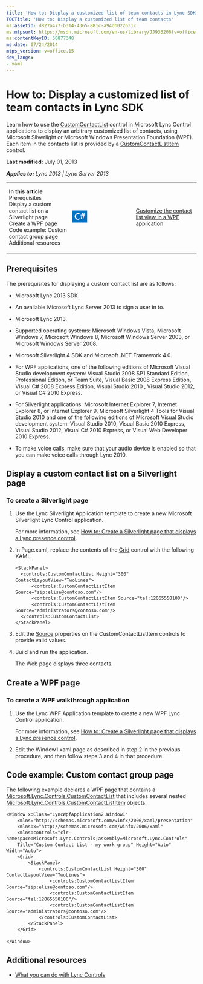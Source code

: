 ```yaml
---
title: 'How to: Display a customized list of team contacts in Lync SDK'
TOCTitle: 'How to: Display a customized list of team contacts'
ms:assetid: d827a477-b314-4365-881c-a94db022631c
ms:mtpsurl: https://msdn.microsoft.com/en-us/library/JJ933206(v=office.15)
ms:contentKeyID: 50877348
ms.date: 07/24/2014
mtps_version: v=office.15
dev_langs:
- xaml
---
```


# How to: Display a customized list of team contacts in Lync SDK

Learn how to use the [CustomContactList](https://msdn.microsoft.com/en-us/library/hh346321\(v=office.15\)) control in Microsoft Lync Control applications to display an arbitrary customized list of contacts, using Microsoft Silverlight or Microsoft Windows Presentation Foundation (WPF). Each item in the contacts list is provided by a [CustomContactListItem](https://msdn.microsoft.com/en-us/library/hh346017\(v=office.15\)) control.

**Last modified:** July 01, 2013

***Applies to:** Lync 2013 | Lync Server 2013*

<table>
<colgroup>
<col style="width: 33%" />
<col style="width: 33%" />
<col style="width: 33%" />
</colgroup>
<tbody>
<tr class="odd">
<td><p><strong>In this article</strong><br />
Prerequisites<br />
Display a custom contact list on a Silverlight page<br />
Create a WPF page<br />
Code example: Custom contact group page<br />
Additional resources</p></td>
<td><p><img src="images/JJ933112.mod_icon_CodeGallery(Office.15).png" title="Code samples" alt="Code samples" /></p></td>
<td><p><a href="http://code.msdn.microsoft.com/lync-2013-customize-the-1ad7a5d3">Customize the contact list view in a WPF application</a></p></td>
</tr>
</tbody>
</table>

## Prerequisites

The prerequisites for displaying a custom contact list are as follows:

  - Microsoft Lync 2013 SDK.

  - An available Microsoft Lync Server 2013 to sign a user in to.

  - Microsoft Lync 2013.

  - Supported operating systems: Microsoft Windows Vista, Microsoft Windows 7, Microsoft Windows 8, Microsoft Windows Server 2003, or Microsoft Windows Server 2008.

  - Microsoft Silverlight 4 SDK and Microsoft .NET Framework 4.0.

  - For WPF applications, one of the following editions of Microsoft Visual Studio development system: Visual Studio 2008 SP1 Standard Edition, Professional Edition, or Team Suite, Visual Basic 2008 Express Edition, Visual C\# 2008 Express Edition, Visual Studio 2010 , Visual Studio 2012, or Visual C\# 2010 Express.

  - For Silverlight applications: Microsoft Internet Explorer 7, Internet Explorer 8, or Internet Explorer 9. Microsoft Silverlight 4 Tools for Visual Studio 2010 and one of the following editions of Microsoft Visual Studio development system: Visual Studio 2010, Visual Basic 2010 Express, Visual Studio 2012, Visual C\# 2010 Express, or Visual Web Developer 2010 Express.

  - To make voice calls, make sure that your audio device is enabled so that you can make voice calls through Lync 2010.

## Display a custom contact list on a Silverlight page

### To create a Silverlight page

1.  Use the Lync Silverlight Application template to create a new Microsoft Silverlight Lync Control application.
    
    For more information, see [How to: Create a Silverlight page that displays a Lync presence control](how-to-create-a-silverlight-page-that-displays-a-lync-presence-control.md).

2.  In Page.xaml, replace the contents of the [Grid](http://msdn2.microsoft.com/en-us/library/ms610550) control with the following XAML.
    
    ``` xaml
    <StackPanel>
      <controls:CustomContactList Height="300" ContactLayoutView="TwoLines">
          <controls:CustomContactListItem Source="sip:elise@contoso.com"/>
          <controls:CustomContactListItem Source="tel:12065550100"/>
          <controls:CustomContactListItem Source="administrators@contoso.com"/>
      </controls:CustomContactList>
    </StackPanel>
    ```

3.  Edit the [Source](https://msdn.microsoft.com/en-us/library/hh363511\(v=office.15\)) properties on the CustomContactListItem controls to provide valid values.

4.  Build and run the application.
    
    The Web page displays three contacts.

## Create a WPF page

### To create a WPF walkthrough application

1.  Use the Lync WPF Application template to create a new WPF Lync Control application.
    
    For more information, see [How to: Create a Silverlight page that displays a Lync presence control](how-to-create-a-silverlight-page-that-displays-a-lync-presence-control.md).

2.  Edit the Window1.xaml page as described in step 2 in the previous procedure, and then follow steps 3 and 4 in that procedure.

## Code example: Custom contact group page

The following example declares a WPF page that contains a [Microsoft.Lync.Controls.CustomContactList](https://msdn.microsoft.com/en-us/library/hh346321\(v=office.15\)) that includes several nested [Microsoft.Lync.Controls.CustomContactListItem](https://msdn.microsoft.com/en-us/library/hh346017\(v=office.15\)) objects.

``` xaml
<Window x:Class="LyncWpfApplication2.Window1"
    xmlns="http://schemas.microsoft.com/winfx/2006/xaml/presentation"
    xmlns:x="http://schemas.microsoft.com/winfx/2006/xaml"
    xmlns:controls="clr-namespace:Microsoft.Lync.Controls;assembly=Microsoft.Lync.Controls"
    Title="Custom Contact List - my work group" Height="Auto" Width="Auto">
    <Grid>
        <StackPanel>
            <controls:CustomContactList Height="300" ContactLayoutView="TwoLines">
                <controls:CustomContactListItem Source="sip:elise@contoso.com"/>
                <controls:CustomContactListItem Source="tel:12065550100"/>
                <controls:CustomContactListItem Source="administrators@contoso.com"/>
            </controls:CustomContactList>
        </StackPanel>
    </Grid>

</Window>
```

## Additional resources

  - [What you can do with Lync Controls](what-you-can-do-with-lync-controls.md)

